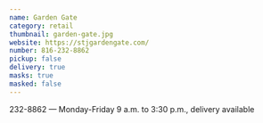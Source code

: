```yaml
---
name: Garden Gate
category: retail
thumbnail: garden-gate.jpg
website: https://stjgardengate.com/
number: 816-232-8862
pickup: false
delivery: true
masks: true
masked: false
---
```

232-8862 — Monday-Friday 9 a.m. to 3:30 p.m., delivery available